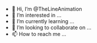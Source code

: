 - 👋 Hi, I’m @TheLineAnimation
- 👀 I’m interested in ...
- 🌱 I’m currently learning ...
- 💞️ I’m looking to collaborate on ...
- 📫 How to reach me ...

<!---
TheLineAnimation/TheLineAnimation is a ✨ special ✨ repository because its `README.md` (this file) appears on your GitHub profile.
You can click the Preview link to take a look at your changes.
--->
